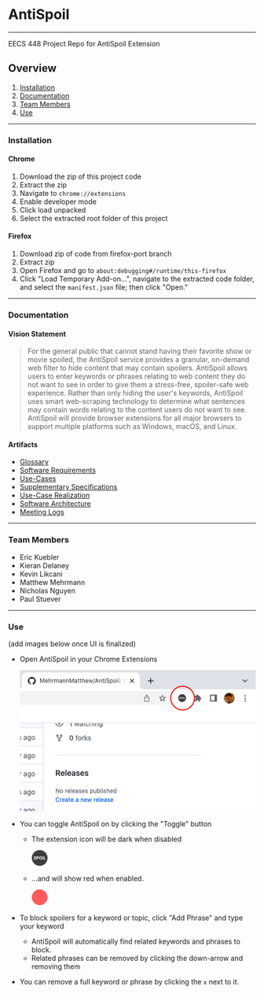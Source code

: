 # AntiSpoil
***
EECS 448 Project Repo for AntiSpoil Extension

## Overview

1. [Installation](#installation)
2. [Documentation](#documentation)
3. [Team Members](#team-members)
4. [Use](#use)
***

### Installation

#### Chrome
1. Download the zip of this project code
2. Extract the zip 
3. Navigate to `chrome://extensions`
4. Enable developer mode
5. Click load unpacked
6. Select the extracted root folder of this project

#### Firefox
1. Download zip of code from firefox-port branch
2. Extract zip 
3. Open Firefox and go to `about:debugging#/runtime/this-firefox`
4. Click "Load Temporary Add-on...", navigate to the extracted code folder, and select the `manifest.json` file; then click "Open."
***
### Documentation
#### Vision Statement
> For the general public that cannot stand having their favorite show or movie spoiled, the AntiSpoil service provides a granular, on-demand web filter to hide content that may contain spoilers. AntiSpoil allows users to enter keywords or phrases relating to web content they do not want to see in order to give them a stress-free, spoiler-safe web experience. Rather than only hiding the user's keywords, AntiSpoil uses smart web-scraping technology to determine what sentences may contain words relating to the content users do not want to see. AntiSpoil will provide browser extensions for all major browsers to support multiple platforms such as Windows, macOS, and Linux. 	
#### Artifacts
* [Glossary](https://docs.google.com/document/d/1oGUS4yv7t2Wc-1o29BNczSuaYa3OHRIP/)
* [Software Requirements](https://docs.google.com/document/d/1CXPbO52UH3Ow4BcbkXYNVXLR6vMvowxN/edit?usp=sharing&ouid=113790454319257906381&rtpof=true&sd=true)
* [Use-Cases](https://docs.google.com/document/d/1gC8K-j8GhuKHQb6w6_TWKyhQVLxTjVH3/edit?usp=sharing&ouid=113790454319257906381&rtpof=true&sd=true)
* [Supplementary Specifications](https://docs.google.com/document/d/1J6KFFeSvlqnmXwg7vRfxll0KXZeSsHed/edit?usp=sharing&ouid=113790454319257906381&rtpof=true&sd=true)
* [Use-Case Realization](https://docs.google.com/document/d/1KubwuC54D13ZH-W6aORHc87emASkRSpv/edit?usp=sharing&ouid=113790454319257906381&rtpof=true&sd=true)
* [Software Architecture](https://docs.google.com/document/d/1tIr5GoNbSmOJjkxGFNHhiPPE2Y9tkpZs/edit?usp=sharing&ouid=113790454319257906381&rtpof=true&sd=true)
* [Meeting Logs](https://docs.google.com/document/d/1wA3ZzG0Fo3xpZ_FWHNn15B0ehL_J_z7AdZxFRHk3UL0/edit?usp=sharing)
***
### Team Members
* Eric Kuebler
* Kieran Delaney
* Kevin Likcani
* Matthew Mehrmann
* Nicholas Nguyen
* Paul Stuever
***
### Use
(add images below once UI is finalized)
- Open AntiSpoil in your Chrome Extensions

    ![chrome_icon](Images/ExtensionIconClosed.png)

- You can toggle AntiSpoil on by clicking the "Toggle" button
    - The extension icon will be dark when disabled

        ![Off_icon](Icons/favicon-32x32.png)

    - ...and will show red when enabled.
    
        ![on_icon](Icons/favicon-on-32x32.png)
- To block spoilers for a keyword or topic, click "Add Phrase" and type your keyword
    - AntiSpoil will automatically find related keywords and phrases to block.
    - Related phrases can be removed by clicking the down-arrow and removing them
- You can remove a full keyword or phrase by clicking the `x` next to it.
